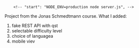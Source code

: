 		<!-- "start": "NODE_ENV=production node server.js", -->
  
Project from the Jonas Schmedtmann course.
What I added:
1. fake REST API with qst
2. selectable difficulty level
3. choice of languagea
4. mobile viev
